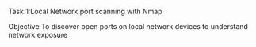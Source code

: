 Task 1:Local Network port scanning with Nmap

Objective
To discover open ports on local network devices to understand network exposure
